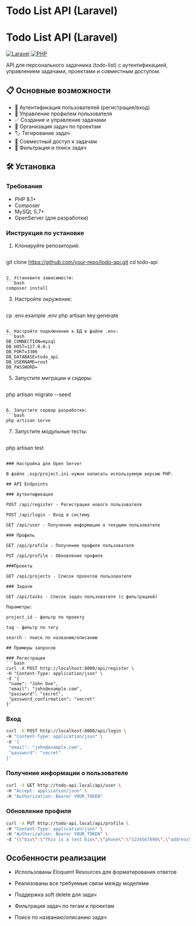 # Todo List API (Laravel)

# Todo List API (Laravel)

[![Laravel](https://img.shields.io/badge/Laravel-12+-FF2D20?logo=laravel)](https://laravel.com)
[![PHP](https://img.shields.io/badge/PHP-8.1+-777BB4?logo=php)](https://php.net)

API для персонального задачника (todo-list) с аутентификацией, управлением задачами, проектами и совместным доступом.

## 📋 Основные возможности

- 🔐 Аутентификация пользователей (регистрация/вход)
- 👤 Управление профилем пользователя
- ✅ Создание и управление задачами
- 📁 Организация задач по проектам
- 🏷️ Тегирование задач
- 👥 Совместный доступ к задачам
- 🔎 Фильтрация и поиск задач

## 🛠️ Установка

### Требования
- PHP 8.1+
- Composer
- MySQL 5.7+
- OpenServer (для разработки)

### Инструкция по установке

1. Клонируйте репозиторий:
   ```bash
git clone https://github.com/your-repo/todo-api.git
cd todo-api
   ```

2. Установите зависимости:
   ```bash
composer install
   ```

3. Настройте окружение:
   ```bash
cp .env.example .env
php artisan key:generate
   ```

4. Настройте подключение к БД в файле .env:
   ```bash
DB_CONNECTION=mysql
DB_HOST=127.0.0.1
DB_PORT=3306
DB_DATABASE=todo_api
DB_USERNAME=root
DB_PASSWORD=
   ```

5. Запустите миграции и сидеры:
   ```bash
php artisan migrate --seed
   ```

6. Запустите сервер разработки:
   ```bash
php artisan serve
   ```

7. Запустите модульные тесты:
   ```bash
php artisan test
   ```

### Настройка для Open Server

В файле .osp/project.ini нужно написать используемую версию PHP.

## API Endpoints

### Аутентификация

POST /api/register - Регистрация нового пользователя

POST /api/login - Вход в систему

GET /api/user - Получение информации о текущем пользователе

### Профиль

GET /api/profile - Получение профиля пользователя

PUT /api/profile - Обновление профиля

###Проекты

GET /api/projects - Список проектов пользователя

### Задачи

GET /api/tasks - Список задач пользователя (с фильтрацией)

Параметры:

project_id - фильтр по проекту

tag - фильтр по тегу

search - поиск по названию/описанию

## Примеры запросов

### Регистрация
   ```bash
curl -X POST http://localhost:8000/api/register \
  -H "Content-Type: application/json" \
  -d '{
    "name": "John Doe",
    "email": "john@example.com",
    "password": "secret",
    "password_confirmation": "secret"
  }'
   ```

### Вход
   ```bash
curl -X POST http://localhost:8000/api/login \
  -H "Content-Type: application/json" \
  -d '{
    "email": "john@example.com",
    "password": "secret"
  }'
   ```

### Получение информации о пользователе
   ```bash
curl -X GET http://todo-api.local/api/user \
  -H "Accept: application/json" \
  -H "Authorization: Bearer YOUR_TOKEN"
   ```

### Обновление профиля
   ```bash
curl -X PUT http://todo-api.local/api/profile \
  -H "Content-Type: application/json" \
  -H "Authorization: Bearer YOUR_TOKEN" \
  -d "{\"bio\":\"This is a test bio\",\"phone\":\"1234567890\",\"address\":\"Test Address\"}"
   ```

## Особенности реализации

- Использованы Eloquent Resources для форматирования ответов

- Реализованы все требуемые связи между моделями

- Поддержка soft delete для задач

- Фильтрация задач по тегам и проектам

- Поиск по названию/описанию задач
